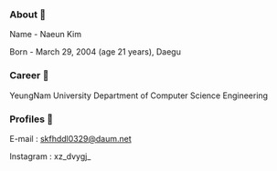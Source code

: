 ### About 🤔
Name - Naeun Kim

Born - March 29, 2004 (age 21 years), Daegu


### Career 🌱
YeungNam University Department of Computer Science Engineering

### Profiles 💬
E-mail : skfhddl0329@daum.net

Instagram : xz_dvygj_

<!--
**nasilver0-0/nasilver0-0** is a ✨ _special_ ✨ repository because its `README.md` (this file) appears on your GitHub profile.

Here are some ideas to get you started:

- 🔭 I’m currently working on ...
- 🌱 I’m currently learning ...
- 👯 I’m looking to collaborate on ...
- 🤔 I’m looking for help with ...
- 💬 Ask me about ...
- 📫 How to reach me: ...
- 😄 Pronouns: ...
- ⚡ Fun fact: ...
-->
